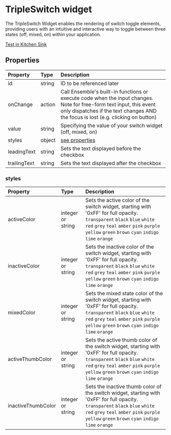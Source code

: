 # TripleSwitch widget

The TripleSwitch Widget enables the rendering of switch toggle elements, providing users with an intuitive and interactive way to toggle between three states (off, mixed, on) within your application.

[Test in Kitchen Sink](https://studio.ensembleui.com/app/e24402cb-75e2-404c-866c-29e6c3dd7992/screen/)

## Properties

| Property     | Type    | Description                                                                                                                                                                                              |
| :----------- | :------ | :------------------------------------------------------------------------------------------------------------------------------------------------------------------------------------------------------- |
| id           | string  | ID to be referenced later                                                                                                                                                                                                                                                      
| onChange     | action  | Call Ensemble's built-in functions or execute code when the input changes. Note for free-form text input, this event only dispatches if the text changes AND the focus is lost (e.g. clicking on button) |
| value        | string  | Specifying the value of your switch widget  (off, mixed, on)                                                                               |                                                                       |
| styles       | object  | [see properties](#styles)                                                                                                                                                                                |
| leadingText  | string  | Sets the text displayed before the checkbox                                                                                                                                                              |
| trailingText | string  | Sets the text displayed after the checkbox                                                                                                                                                               |

### styles

| Property                     | Type              | Description                                                                                                                                                                                                                                                                                                                                   |
| :--------------------------- | :---------------- | :-------------------------------------------------------------------------------------------------------------------------------------------------------------------------------------------------------------------------------------------------------------------------------------------------------------------------------------------- |                                                                                     
| activeColor                  | integer or string | Sets the active color of the switch widget, starting with '0xFF' for full opacity. `transparent` `black` `blue` `white` `red` `grey` `teal` `amber` `pink` `purple` `yellow` `green` `brown` `cyan` `indigo` `lime` `orange`                                                                           |
| inactiveColor                  | integer or string | Sets the inactive color of the switch widget, starting with '0xFF' for full opacity. `transparent` `black` `blue` `white` `red` `grey` `teal` `amber` `pink` `purple` `yellow` `green` `brown` `cyan` `indigo` `lime` `orange`                                                                           |
| mixedColor                    | integer or string | Sets the mixed state color of the switch widget, starting with '0xFF' for full opacity. `transparent` `black` `blue` `white` `red` `grey` `teal` `amber` `pink` `purple` `yellow` `green` `brown` `cyan` `indigo` `lime` `orange`                                                                           |
| activeThumbColor               | integer or string | Sets the active thumb color of the switch widget, starting with '0xFF' for full opacity. `transparent` `black` `blue` `white` `red` `grey` `teal` `amber` `pink` `purple` `yellow` `green` `brown` `cyan` `indigo` `lime` `orange`                                                                           |
| inactiveThumbColor              | integer or string | Sets the inactive thumb color of the switch widget, starting with '0xFF' for full opacity. `transparent` `black` `blue` `white` `red` `grey` `teal` `amber` `pink` `purple` `yellow` `green` `brown` `cyan` `indigo` `lime` `orange`                                                                           |
